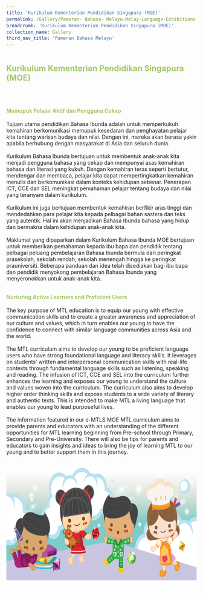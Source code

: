 ```yaml
---
title: 'Kurikulum Kementerian Pendidikan Singapura (MOE)'
permalink: /Gallery/Pameran- Bahasa- Melayu-Malay-Language-Exhibitions-a/Moe-Curriculum/
breadcrumb: 'Kurikulum Kementerian Pendidikan Singapura (MOE)'
collection_name: Gallery
third_nav_title: 'Pameran Bahasa Melayu'
---
```


<h2 style="padding-top:12px;color:#a3c864;">Kurikulum Kementerian Pendidikan Singapura (MOE)</h2>
<html>
<body>
<style>

 .tab img{
   width: 80%;
 }
 .tab table {
   display: none;
}
.tab table:target {
  display: block;
}
.atab label {
    position: relative;
    display: block;
    background: #d14165;
    color: #fff;
    font-weight: 700;
    padding: 10px;
    cursor: pointer;
 }
 .atab label::after {
  content: "+";
  font-size: 22px;
  position: absolute;
  right: 10px;
  top: 7px;
  transition: all 0.4s;
}
.atab input[type=checkbox]:checked + label::after,
.atab input[type=radio]:checked + label::after {
    content: 'x';
    right: 14px;
    top: 7px;
  //transform:rotate(-225deg);
   /* transform: rotate(90deg); */
}
.tab-content {
  overflow: hidden;
  display: none;
  width:100%; 
}
.atab{
  margin-bottom: 5px;
  width:100%;  
}
 image{
  height:auto;
 max-width:50%
 }
</style>
  
<div style="margin-top:auto;margin-bottom:auto;text-align:center;">
<div class="tab" style="display:none;">
  <a href="#Sch"><div style="display:inline-block; font-family:Calibri (Body);" class="btnClass">学前教育</div></a>
  <a href="/test/ML-PriSch/"><div style="display:inline-block; font-family:Calibri (Body);" class="btnClass">小学</div></a>
  <a href="#Sec"><div style="display:inline-block; font-family:Calibri (Body);" class="btnClass">中学</div></a>
  <a href="/test/ML-PreU/"><div style="display:inline-block; font-family:Calibri (Body);" class="btnClass">大学先修班</div></a>
</div>  <br/>
 <div style="margin-top:auto;margin-bottom:auto;text-align:left;">
 <h4 style="padding-top:12px;color:#a3c864;">Memupuk Pelajar Aktif dan Pengguna Cekap</h4>
 
 <p>
 Tujuan utama pendidikan Bahasa Ibunda adalah untuk memperkukuh kemahiran berkomunikasi memupuk kesedaran dan penghayatan pelajar kita tentang warisan budaya dan nilai.  Dengan ini, mereka akan berasa yakin apabila berhubung dengan masyarakat di Asia dan seluruh dunia. 
<br/><br/>
Kurikulum Bahasa Ibunda bertujuan untuk membentuk anak-anak kita menjadi pengguna bahasa yang cekap dan mempunyai asas kemahiran bahasa dan literasi yang kukuh. Dengan kemahiran teras seperti bertutur, mendengar dan membaca, pelajar kita dapat mempertingkatkan kemahiran menulis dan berkomunikasi dalam konteks kehidupan sebenar.  Penerapan ICT, CCE dan SEL meningkat pemahaman pelajar  tentang budaya dan nilai yang teranyam dalam kurikulum. 
<br/><br/>
Kurikulum ini juga bertujuan membentuk kemahiran berfikir aras tinggi dan mendedahkan para pelajar kita kepada pelbagai bahan sastera dan teks yang autentik. Hal ini akan menjadikan Bahasa Ibunda bahasa yang hidup dan bermakna dalam kehidupan anak-anak kita. 
<br/><br/>
 Maklumat yang dipaparkan dalam Kurikulum Bahasa Ibunda MOE bertujuan untuk memberikan pemahaman kepada  ibu bapa dan pendidik tentang pelbagai peluang pembelajaran Bahasa Ibunda bermula dari peringkat prasekolah, sekolah rendah, sekolah menengah hingga ke peringkat prauniversiti. Beberapa panduan dan idea telah disediakan bagi ibu bapa dan pendidik menyokong pembelajaran Bahasa Ibunda yang menyeronokkan untuk anak-anak kita.
 </p>

<h4 style="padding-top:12px;color:#a3c864;">Nurturing Active Learners and Proficient Users</h4>
  <div style="margin-top:auto;margin-bottom:auto;text-align:left;">
<p>The key purpose of MTL education is to equip our young with effective communication skills and to create a greater awareness and appreciation of our culture and values, which in turn enables our young to have the confidence to connect with similar language communities across Asia and the world. <br/><br/>
 The MTL curriculum aims to develop our young to be proficient language users who have strong foundational language and literacy skills. It leverages on students’ written and interpersonal communication skills with real-life contexts through fundamental language skills such as listening, speaking and reading. The infusion of ICT, CCE and SEL into the curriculum further enhances the learning and exposes our young to understand the culture and values woven into the curriculum. The curriculum also aims to develop higher order thinking skills and expose students to a wide variety of literary and authentic texts. This is intended to make MTL a living language that enables our young to lead purposeful lives. <br/><br/>
 The information featured in our e-MTLS MOE MTL curriculum aims to provide parents and educators with an understanding of the different opportunities for MTL learning beginning from Pre-school through Primary, Secondary and Pre-University. There will also be tips for parents and educators to gain insights and ideas to bring the joy of learning MTL to our young and to better support them in this journey.</p>
 <br/>

 <img src="images/New_footer.jpg" class="Image" width="1000" height="300">
<div class="btntop"><a href="#top" style="text-decoration:none;"><span style="color:white"><b>Top</b></span></a></div>
